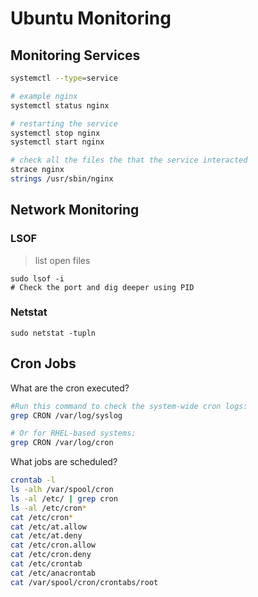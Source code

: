 # Ubuntu Monitoring


## Monitoring Services

```bash
systemctl --type=service

# example nginx
systemctl status nginx

# restarting the service
systemctl stop nginx
systemctl start nginx

# check all the files the that the service interacted
strace nginx
strings /usr/sbin/nginx
```

## Network Monitoring

### LSOF
> list open files
```
sudo lsof -i
# Check the port and dig deeper using PID 
```

### Netstat

```
sudo netstat -tupln
```


## Cron Jobs

What are the cron executed?
```bash
#Run this command to check the system-wide cron logs:
grep CRON /var/log/syslog

# Or for RHEL-based systems:
grep CRON /var/log/cron
```

What jobs are scheduled?
```bash
crontab -l
ls -alh /var/spool/cron
ls -al /etc/ | grep cron
ls -al /etc/cron*
cat /etc/cron*
cat /etc/at.allow
cat /etc/at.deny
cat /etc/cron.allow
cat /etc/cron.deny
cat /etc/crontab
cat /etc/anacrontab
cat /var/spool/cron/crontabs/root
```


